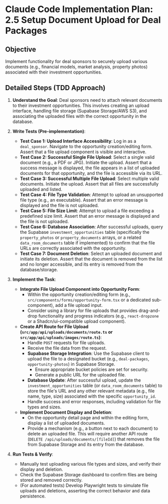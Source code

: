 # Claude Code Implementation Plan: 2.5 Setup Document Upload for Deal Packages

## Objective
Implement functionality for deal sponsors to securely upload various documents (e.g., financial models, market analysis, property photos) associated with their investment opportunities.

## Detailed Steps (TDD Approach)

1.  **Understand the Goal**: Deal sponsors need to attach relevant documents to their investment opportunities. This involves creating an upload interface, handling file storage (Supabase Storage/AWS S3), and associating the uploaded files with the correct opportunity in the database.

2.  **Write Tests (Pre-implementation)**:
    *   **Test Case 1: Upload Interface Accessibility**: Log in as a `deal_sponsor`. Navigate to the opportunity creation/editing form. Assert that a file upload component is visible and interactive.
    *   **Test Case 2: Successful Single File Upload**: Select a single valid document (e.g., a PDF or JPG). Initiate the upload. Assert that a success message is displayed, the file appears in a list of uploaded documents for that opportunity, and the file is accessible via its URL.
    *   **Test Case 3: Successful Multiple File Upload**: Select multiple valid documents. Initiate the upload. Assert that all files are successfully uploaded and listed.
    *   **Test Case 4: File Type Validation**: Attempt to upload an unsupported file type (e.g., an executable). Assert that an error message is displayed and the file is not uploaded.
    *   **Test Case 5: File Size Limit**: Attempt to upload a file exceeding a predefined size limit. Assert that an error message is displayed and the file is not uploaded.
    *   **Test Case 6: Database Association**: After successful uploads, query the Supabase `investment_opportunities` table (specifically the `property_photos` or `property_documents` arrays, or a related `data_room_documents` table if implemented) to confirm that the file URLs are correctly associated with the opportunity.
    *   **Test Case 7: Document Deletion**: Select an uploaded document and initiate its deletion. Assert that the document is removed from the list and no longer accessible, and its entry is removed from the database/storage.

3.  **Implement the Task**: 
    *   **Integrate File Upload Component into Opportunity Form**: 
        *   Within the opportunity creation/editing form (e.g., `src/components/forms/opportunity-form.tsx` or a dedicated sub-component), add a file upload input.
        *   Consider using a library for file uploads that provides drag-and-drop functionality and progress indicators (e.g., `react-dropzone` or a Shadcn/ui-compatible upload component).
    *   **Create API Route for File Upload (`src/app/api/uploads/documents/route.ts` or `src/app/api/uploads/images/route.ts`)**:
        *   Handle `POST` requests for file uploads.
        *   Receive the file data from the request.
        *   **Supabase Storage Integration**: Use the Supabase client to upload the file to a designated bucket (e.g., `deal-packages`, `opportunity-photos`) in Supabase Storage.
            *   Ensure appropriate bucket policies are set for security.
            *   Generate a public URL for the uploaded file.
        *   **Database Update**: After successful upload, update the `investment_opportunities` table (or `data_room_documents` table) to store the file's URL and any other relevant metadata (e.g., file name, type, size) associated with the specific `opportunity_id`.
        *   Handle success and error responses, including validation for file types and sizes.
    *   **Implement Document Display and Deletion**: 
        *   On the opportunity detail page and within the editing form, display a list of uploaded documents.
        *   Provide a mechanism (e.g., a button next to each document) to delete an uploaded file. This will require another API route (`DELETE /api/uploads/documents/[fileId]`) that removes the file from Supabase Storage and its entry from the database.

4.  **Run Tests & Verify**: 
    *   Manually test uploading various file types and sizes, and verify their display and deletion.
    *   Check the Supabase Storage dashboard to confirm files are being stored and removed correctly.
    *   (For automated tests) Develop Playwright tests to simulate file uploads and deletions, asserting the correct behavior and data persistence.


